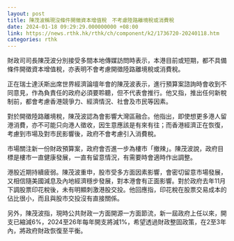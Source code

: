 ```yaml
---
layout: post
title: 陳茂波稱現沒條件開徵資本增值稅　不考慮陸路離境稅或消費稅
date: 2024-01-18 09:29:29.000000000 +08:00
link: https://news.rthk.hk/rthk/ch/component/k2/1736720-20240118.htm
categories: rthk
---
```


財政司司長陳茂波分別接受多間本地傳媒訪問時表示，本港目前或短期，都不具備條件開徵資本增值稅，亦表明不會考慮開徵陸路離境稅或消費稅。

正在瑞士達沃斯出席世界經濟論壇年會的陳茂波表示，進行預算案諮詢時會收到不同意見，作為負責任的政府必須要聆聽，但不代表會推行。他又指，推出任何新稅制前，都會考慮香港競爭力、經濟情況、社會及市民等因素。

對於開徵陸路離境稅，陳茂波認為會影響大灣區融合。他指出，即使想更多港人留港消費，亦不可能只向港人徵收，因生意應該是有來有往；而香港經濟正在恢復，考慮到市場及對市民影響後，政府不會考慮引入消費稅。

市場關注新一份財政預算案，政府會否進一步為樓市「撤辣」。陳茂波說，政府目標是樓市一直健康發展，一直有留意情況，有需要時會適時作出調整。

港股近期持續疲弱。陳茂波重申，股市受多方面因素影響，會密切留意市場發展，又相信隨美國減息及內地經濟穩步發展，對本港會有正面影響。對於政府去年11月下調股票印花稅後，未有明顯刺激港股交投。他回應指，印花稅在股票交易成本的佔比很小，而且與股市交投沒有直接關係。
 
另外，陳茂波指，現時公共財政一方面開源一方面節流，新一屆政府上任以來，開支已縮減6%，2024至26年每年開支將減1%，希望透過財政整固政策，在2至3年內，將政府財政恢復至平衡。
